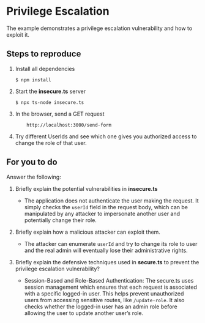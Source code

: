 # Privilege Escalation

The example demonstrates a privilege escalation vulnerability and how to exploit it.

## Steps to reproduce

1. Install all dependencies

    `$ npm install`

2. Start the **insecure.ts** server

    `$ npx ts-node insecure.ts`

3. In the browser, send a GET request

    ```
        http://localhost:3000/send-form
    ```

4. Try different UserIds and see which one gives you authorized access to change the role of that user.

## For you to do

Answer the following:

1. Briefly explain the potential vulnerabilities in **insecure.ts**
   - The application does not authenticate the user making the request. It simply checks the `userId` field in the request body, which can be manipulated by any attacker to impersonate another user and potentially change their role.
   
2. Briefly explain how a malicious attacker can exploit them.
   - The attacker can enumerate `userId` and try to change its role to user and the real admin will eventually lose their administrative rights.

3. Briefly explain the defensive techniques used in **secure.ts** to prevent the privilege escalation vulnerability?
   - Session-Based and Role-Based Authentication: The secure.ts uses session management which ensures that each request is associated with a specific logged-in user. This helps prevent unauthorized users from accessing sensitive routes, like `/update-role`. It also checks whether the logged-in user has an admin role before allowing the user to update another user’s role. 